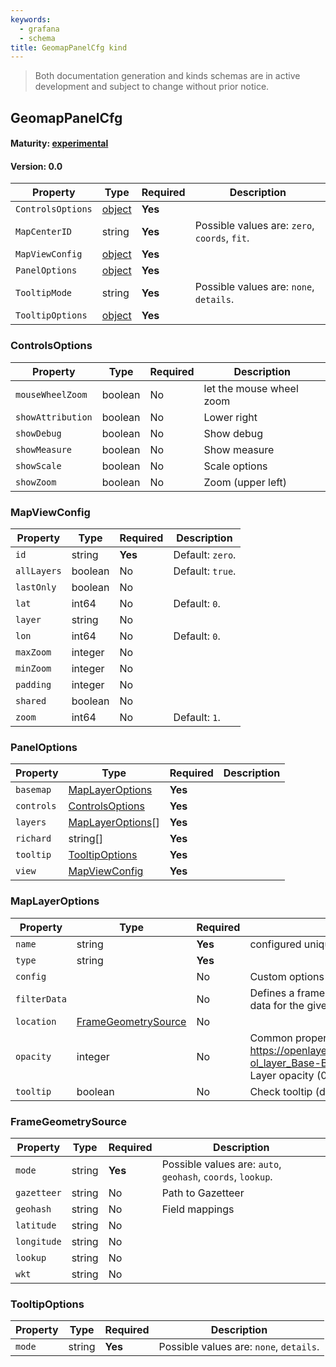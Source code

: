 ```yaml
---
keywords:
  - grafana
  - schema
title: GeomapPanelCfg kind
---
```

> Both documentation generation and kinds schemas are in active development and subject to change without prior notice.

## GeomapPanelCfg

#### Maturity: [experimental](../../../maturity/#experimental)
#### Version: 0.0



| Property          | Type                       | Required | Description                                   |
|-------------------|----------------------------|----------|-----------------------------------------------|
| `ControlsOptions` | [object](#controlsoptions) | **Yes**  |                                               |
| `MapCenterID`     | string                     | **Yes**  | Possible values are: `zero`, `coords`, `fit`. |
| `MapViewConfig`   | [object](#mapviewconfig)   | **Yes**  |                                               |
| `PanelOptions`    | [object](#paneloptions)    | **Yes**  |                                               |
| `TooltipMode`     | string                     | **Yes**  | Possible values are: `none`, `details`.       |
| `TooltipOptions`  | [object](#tooltipoptions)  | **Yes**  |                                               |

### ControlsOptions

| Property          | Type    | Required | Description              |
|-------------------|---------|----------|--------------------------|
| `mouseWheelZoom`  | boolean | No       | let the mouse wheel zoom |
| `showAttribution` | boolean | No       | Lower right              |
| `showDebug`       | boolean | No       | Show debug               |
| `showMeasure`     | boolean | No       | Show measure             |
| `showScale`       | boolean | No       | Scale options            |
| `showZoom`        | boolean | No       | Zoom (upper left)        |

### MapViewConfig

| Property    | Type    | Required | Description      |
|-------------|---------|----------|------------------|
| `id`        | string  | **Yes**  | Default: `zero`. |
| `allLayers` | boolean | No       | Default: `true`. |
| `lastOnly`  | boolean | No       |                  |
| `lat`       | int64   | No       | Default: `0`.    |
| `layer`     | string  | No       |                  |
| `lon`       | int64   | No       | Default: `0`.    |
| `maxZoom`   | integer | No       |                  |
| `minZoom`   | integer | No       |                  |
| `padding`   | integer | No       |                  |
| `shared`    | boolean | No       |                  |
| `zoom`      | int64   | No       | Default: `1`.    |

### PanelOptions

| Property   | Type                                  | Required | Description |
|------------|---------------------------------------|----------|-------------|
| `basemap`  | [MapLayerOptions](#maplayeroptions)   | **Yes**  |             |
| `controls` | [ControlsOptions](#controlsoptions)   | **Yes**  |             |
| `layers`   | [MapLayerOptions](#maplayeroptions)[] | **Yes**  |             |
| `richard`  | string[]                              | **Yes**  |             |
| `tooltip`  | [TooltipOptions](#tooltipoptions)     | **Yes**  |             |
| `view`     | [MapViewConfig](#mapviewconfig)       | **Yes**  |             |

### MapLayerOptions

| Property     | Type                                        | Required | Description                                                                                                                |
|--------------|---------------------------------------------|----------|----------------------------------------------------------------------------------------------------------------------------|
| `name`       | string                                      | **Yes**  | configured unique display name                                                                                             |
| `type`       | string                                      | **Yes**  |                                                                                                                            |
| `config`     |                                             | No       | Custom options depending on the type                                                                                       |
| `filterData` |                                             | No       | Defines a frame MatcherConfig that may filter data for the given layer                                                     |
| `location`   | [FrameGeometrySource](#framegeometrysource) | No       |                                                                                                                            |
| `opacity`    | integer                                     | No       | Common properties:<br/>https://openlayers.org/en/latest/apidoc/module-ol_layer_Base-BaseLayer.html<br/>Layer opacity (0-1) |
| `tooltip`    | boolean                                     | No       | Check tooltip (defaults to true)                                                                                           |

### FrameGeometrySource

| Property    | Type   | Required | Description                                                 |
|-------------|--------|----------|-------------------------------------------------------------|
| `mode`      | string | **Yes**  | Possible values are: `auto`, `geohash`, `coords`, `lookup`. |
| `gazetteer` | string | No       | Path to Gazetteer                                           |
| `geohash`   | string | No       | Field mappings                                              |
| `latitude`  | string | No       |                                                             |
| `longitude` | string | No       |                                                             |
| `lookup`    | string | No       |                                                             |
| `wkt`       | string | No       |                                                             |

### TooltipOptions

| Property | Type   | Required | Description                             |
|----------|--------|----------|-----------------------------------------|
| `mode`   | string | **Yes**  | Possible values are: `none`, `details`. |


